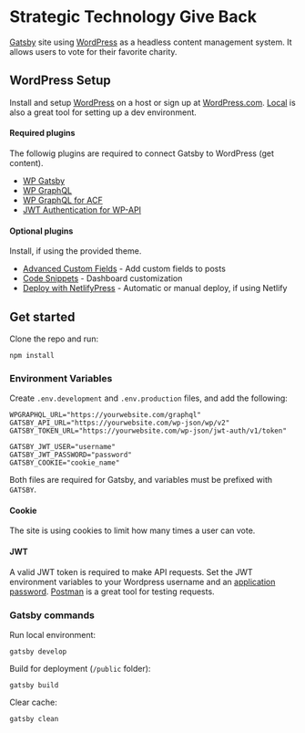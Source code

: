 # Strategic Technology Give Back

[Gatsby](https://www.gatsbyjs.com) site using [WordPress](https://wordpress.org) as a headless content management system. It allows users to vote for their favorite charity.

## WordPress Setup

Install and setup [WordPress](http://wordpress.org) on a host or sign up at [WordPress.com](http://wordpress.com). [Local](https://localwp.com/) is also a great tool for setting up a dev environment.

#### Required plugins

The followig plugins are required to connect Gatsby to WordPress (get content).

- [WP Gatsby](https://wordpress.org/plugins/wp-gatsby)
- [WP GraphQL](https://wordpress.org/plugins/wp-graphql)
- [WP GraphQL for ACF](https://www.wpgraphql.com/acf)
- [JWT Authentication for WP-API](https://wordpress.org/plugins/jwt-authentication-for-wp-rest-api)

#### Optional plugins
Install, if using the provided theme.

- [Advanced Custom Fields](https://wordpress.org/plugins/advanced-custom-fields) - Add custom fields to posts
- [Code Snippets](https://wordpress.org/plugins/code-snippets) - Dashboard customization
- [Deploy with NetlifyPress](https://wordpress.org/plugins/deploy-netlifypress) - Automatic or manual deploy, if using Netlify


## Get started

Clone the repo and run:

```
npm install
```

### Environment Variables

Create `.env.development` and `.env.production` files, and add the following:

```
WPGRAPHQL_URL="https://yourwebsite.com/graphql"
GATSBY_API_URL="https://yourwebsite.com/wp-json/wp/v2"
GATSBY_TOKEN_URL="https://yourwebsite.com/wp-json/jwt-auth/v1/token"

GATSBY_JWT_USER="username"
GATSBY_JWT_PASSWORD="password"
GATSBY_COOKIE="cookie_name"
```

Both files are required for Gatsby, and variables must be prefixed with `GATSBY`.

#### Cookie
The site is using cookies to limit how many times a user can vote.

#### JWT

A valid JWT token is required to make API requests. Set the JWT environment variables to your Wordpress username and an [application password](https://make.wordpress.org/core/2020/11/05/application-passwords-integration-guide). [Postman](https://www.postman.com) is a great tool for testing requests.

### Gatsby commands

Run local environment:

```
gatsby develop
```

Build for deployment (`/public` folder):

```
gatsby build
```

Clear cache:

```
gatsby clean
```

